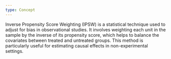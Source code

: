 ```yaml
---
type: Concept
---
```


Inverse Propensity Score Weighting (IPSW) is a statistical technique used to adjust for bias in observational studies. It involves weighting each unit in the sample by the inverse of its propensity score, which helps to balance the covariates between treated and untreated groups. This method is particularly useful for estimating causal effects in non-experimental settings.